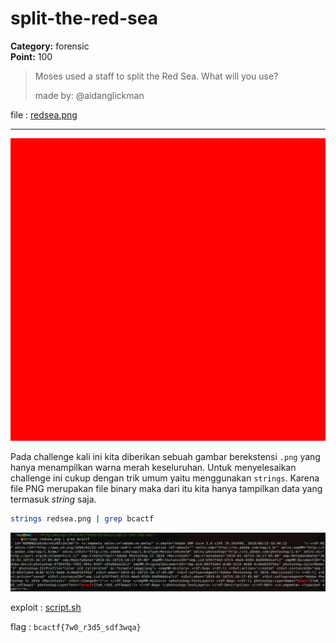# split-the-red-sea
**Category:** forensic <br>
**Point:** 100

> Moses used a staff to split the Red Sea. What will you use?
> 
> made by: @aidanglickman

file : [redsea.png](https://www.bcactf.com/files/f01ea7651e841ade9b24ff3804dd968e/redsea.png?token=eyJ0ZWFtX2lkIjoxMTE4LCJ1c2VyX2lkIjoxODY2LCJmaWxlX2lkIjo2fQ.XRivWA.tcsHQSH1cV2f-GL4ZtnIojg5sM4)

---

![](./redsea.png)

Pada challenge kali ini kita diberikan sebuah gambar berekstensi `.png` yang hanya menampilkan warna merah keseluruhan. Untuk menyelesaikan challenge ini cukup dengan trik umum yaitu menggunakan `strings`. Karena file PNG merupakan file binary maka dari itu kita hanya tampilkan data yang termasuk _string_ saja.

```bash
strings redsea.png | grep bcactf
```

![](./ss01.png)

exploit : [script.sh](./script.sh)

flag : `bcactf{7w0_r3d5_sdf3wqa}`